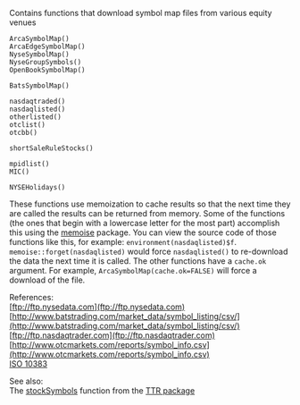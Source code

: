Contains functions that download symbol map files from various equity venues  

````
ArcaSymbolMap()
ArcaEdgeSymbolMap()
NyseSymbolMap()
NyseGroupSymbols()
OpenBookSymbolMap()

BatsSymbolMap()

nasdaqtraded()
nasdaqlisted()
otherlisted()
otclist()
otcbb()

shortSaleRuleStocks()

mpidlist()
MIC()

NYSEHolidays()
````

These functions use memoization to cache results so that the next time they are
called the results can be returned from memory.  Some of the functions (the
ones that begin with a lowercase letter for the most part) accomplish this using 
the [memoise](https://github.com/hadley/memoise) package.  You can view the 
source code of those functions like this, for example: 
`environment(nasdaqlisted)$f`.  `memoise::forget(nasdaqlisted)` would force 
`nasdaqlisted()` to re-download the data the next time it is called.  The other
functions have a `cache.ok` argument.  For example, 
`ArcaSymbolMap(cache.ok=FALSE)` will force a download of the file.

References:  
[ftp://ftp.nysedata.com](ftp://ftp.nysedata.com)  
[http://www.batstrading.com/market_data/symbol_listing/csv/](http://www.batstrading.com/market_data/symbol_listing/csv/)  
[ftp://ftp.nasdaqtrader.com](ftp://ftp.nasdaqtrader.com)  
[http://www.otcmarkets.com/reports/symbol_info.csv](http://www.otcmarkets.com/reports/symbol_info.csv)  
[ISO 10383](http://www.iso15022.org/MIC/homepageMIC.htm)  

See also:  
The [stockSymbols](https://github.com/joshuaulrich/TTR/blob/master/R/WebData.R) function from the [TTR package](https://github.com/joshuaulrich/TTR)
